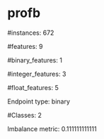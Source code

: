 # profb

#instances: 672

#features: 9

  #binary_features: 1

  #integer_features: 3

  #float_features: 5

Endpoint type: binary

#Classes: 2

Imbalance metric: 0.111111111111

